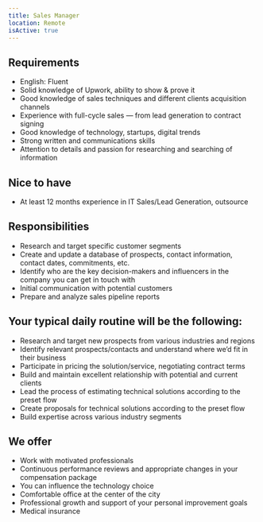 ```yaml
---
title: Sales Manager
location: Remote
isActive: true
---
```

## **Requirements**

* English: Fluent
* Solid knowledge of Upwork, ability to show & prove it
* Good knowledge of sales techniques and different clients acquisition channels
* Experience with full-cycle sales — from lead generation to contract signing
* Good knowledge of technology, startups, digital trends
* Strong written and communications skills
* Attention to details and passion for researching and searching of information

## **Nice to have**

* At least 12 months experience in IT Sales/Lead Generation, outsource

## **Responsibilities**

* Research and target specific customer segments
* Create and update a database of prospects, contact information, contact dates, commitments, etc.
* Identify who are the key decision-makers and influencers in the company you can get in touch with
* Initial communication with potential customers
* Prepare and analyze sales pipeline reports

## **Your typical daily routine will be the following:**

* Research and target new prospects from various industries and regions
* Identify relevant prospects/contacts and understand where we’d fit in their business
* Participate in pricing the solution/service, negotiating contract terms
* Build and maintain excellent relationship with potential and current clients
* Lead the process of estimating technical solutions according to the preset flow
* Create proposals for technical solutions according to the preset flow
* Build expertise across various industry segments

## **We offer**

* Work with motivated professionals
* Continuous performance reviews and appropriate changes in your compensation package
* You can influence the technology choice
* Comfortable office at the center of the city
* Professional growth and support of your personal improvement goals
* Medical insurance